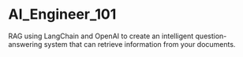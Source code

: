 # AI_Engineer_101
RAG using LangChain and OpenAI to create an intelligent question-answering system that can retrieve information from your documents.

